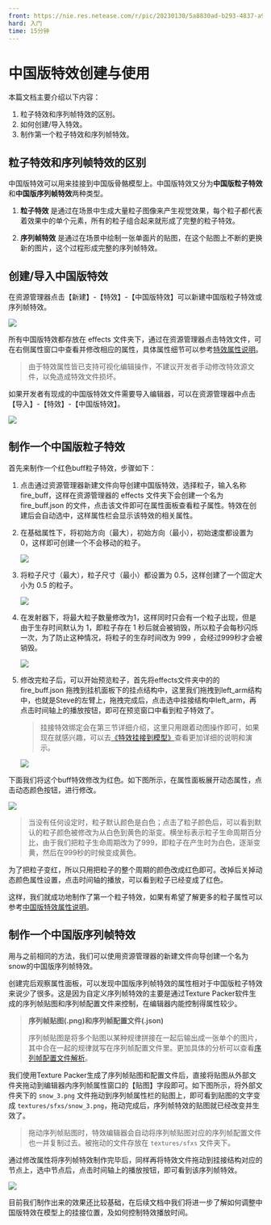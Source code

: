 ```yaml
---
front: https://nie.res.netease.com/r/pic/20230130/5a8830ad-b293-4837-a9a4-c06fe531a8c3.png
hard: 入门
time: 15分钟
---
```


# 中国版特效创建与使用

本篇文档主要介绍以下内容：

1. 粒子特效和序列帧特效的区别。
2. 如何创建/导入特效。
3. 制作第一个粒子特效和序列帧特效。

## 粒子特效和序列帧特效的区别

中国版特效可以用来挂接到中国版骨骼模型上。中国版特效又分为**中国版粒子特效**和**中国版序列帧特效**两种类型。

1. **粒子特效** 是通过在场景中生成大量粒子图像来产生视觉效果，每个粒子都代表着效果中的单个元素，所有的粒子组合起来就形成了完整的粒子特效。

2. **序列帧特效** 是通过在场景中绘制一张单面片的贴图，在这个贴图上不断的更换新的图片，这个过程形成完整的序列帧特效。

## 创建/导入中国版特效

在资源管理器点击【新建】-【特效】-【中国版特效】可以新建中国版粒子特效或序列帧特效。

![](./picture/A19.png)

所有中国版特效都存放在 effects 文件夹下，通过在资源管理器点击特效文件，可在右侧属性窗口中查看并修改相应的属性，具体属性细节可以参考[特效属性说明](./70-中国版特效属性详细说明.md)。

> 由于特效属性皆已支持可视化编辑操作，不建议开发者手动修改特效源文件，以免造成特效文件损坏。

如果开发者有现成的中国版特效文件需要导入编辑器，可以在资源管理器中点击【导入】-【特效】-【中国版特效】。

![](./picture/A20.png)

## 制作一个中国版粒子特效

首先来制作一个红色buff粒子特效，步骤如下：

1. 点击通过资源管理器新建文件向导创建中国版特效，选择粒子，输入名称fire_buff，这样在资源管理器的 effects 文件夹下会创建一个名为 fire_buff.json 的文件，点击该文件即可在属性面板查看粒子属性。特效在创建后会自动选中，这样属性栏会显示该特效的相关属性。

2. 在基础属性下，将初始方向（最大），初始方向（最小），初始速度都设置为 0，这样即可创建一个不会移动的粒子。

    ![](./picture/A21.png)

3. 将粒子尺寸（最大），粒子尺寸（最小）都设置为 0.5，这样创建了一个固定大小为 0.5 的粒子。

    ![](./picture/A22.png)

4. 在发射器下，将最大粒子数量修改为1，这样同时只会有一个粒子出现，但是由于生存时间默认为 1，即粒子存在 1 秒后就会被销毁，所以粒子会每秒闪烁一次，为了防止这种情况，将粒子的生存时间改为 999 ，会经过999秒才会被销毁。

    ![](./picture/A23.png)

5. 修改完粒子后，可以开始预览粒子，首先将effects文件夹中的的 fire_buff.json 拖拽到挂机面板下的挂点结构中，这里我们拖拽到left_arm结构中，也就是Steve的左臂上，拖拽完成后，点击选中挂接结构中left_arm，再点击时间轴上的播放按钮，即可在预览窗口中看到粒子特效了。

    > 挂接特效绑定会在第三节详细介绍，这里只用跟着动图操作即可，如果现在就感兴趣，可以去[《特效挂接到模型》](./40-特效挂接到模型.md)查看更加详细的说明和演示。

    ![](./picture/B1.gif)

下面我们将这个buff特效修改为红色。如下图所示，在属性面板展开动态属性，点击动态颜色按钮，进行修改。

![](./picture/B2.gif)

> 当没有任何设定时，粒子默认颜色是白色；点击了粒子颜色后，可以看到默认的粒子颜色被修改为从白色到黄色的渐变。横坐标表示粒子生命周期百分比，由于我们把粒子生命周期改为了999，即粒子在产生时为白色，逐渐变黄，然后在999秒的时候变成黄色。

为了把粒子变红，所以只用把粒子的整个周期的颜色改成红色即可。改掉后关掉动态颜色属性设置，点击时间轴的播放，可以看到粒子已经变成了红色。

这样，我们就成功地制作了第一个粒子特效，如果有希望了解更多的粒子属性可以参考[中国版特效属性说明](./70-中国版特效属性详细说明.md)。

## 制作一个中国版序列帧特效

用与之前相同的方法，我们可以使用资源管理器的新建文件向导创建一个名为snow的中国版序列帧特效。

创建完后观察属性面板，可以发现中国版序列帧特效的属性相对于中国版粒子特效来说少了很多。这是因为自定义序列帧特效的主要是通过Texture Packer软件生成的序列帧贴图和序列帧配置文件来控制，在编辑器内能控制得属性较少。

> **序列帧贴图(.png)和序列帧配置文件(.json)**
> 
> 序列帧贴图是将多个贴图以某种规律拼接在一起后输出成一张单个的图片，其中合在一起的规律就写在序列帧配置文件里。更加具体的分析可以查看[序列帧配置文件解析](./90-中国版序列帧配置文件解析.md)。

我们使用Texture Packer生成了序列帧贴图和配置文件后，直接将贴图从外部文件夹拖动到编辑器内序列帧属性窗口的【贴图】字段即可。如下图所示，将外部文件夹下的 `snow_3.png` 文件拖动到序列帧属性栏的贴图上，即可看到贴图的文字变成 `textures/sfxs/snow_3.png`，拖动完成后，序列帧特效的贴图就已经改变并生效了。

> 拖动序列帧贴图时，特效编辑器会自动将序列帧贴图对应的序列帧配置文件也一并复制过去。被拖动的文件存放在 `textures/sfxs` 文件夹下。

通过修改属性将序列帧特效制作完毕后，同样再将特效文件拖动到挂接结构对应的节点上，选中节点后，点击时间轴上的播放按钮，即可看到该序列帧特效。

![](./picture/B3.gif)

目前我们制作出来的效果还比较基础，在后续文档中我们将进一步了解如何调整中国版特效在模型上的挂接位置，及如何控制特效播放时间。
